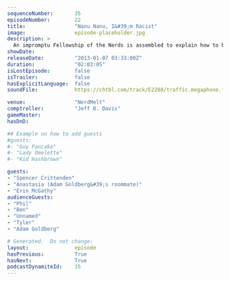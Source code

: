 ```yaml
---
sequenceNumber:       35
episodeNumber:        22
title:                "Nanu Nanu, I&#39;m Racist"
image:                episode-placeholder.jpg
description: >
  An impromptu Fellowship of the Nerds is assembled to explain how to break The Hobbit into three movies. Jury duty stories! Adam Goldberg's roommate!
showDate:             
releaseDate:          "2013-01-07 03:33:00Z"
duration:             "02:03:05"
isLostEpisode:        false
isTrailer:            false
hasExplicitLanguage:  false
soundFile:            https://chtbl.com/track/E2288/traffic.megaphone.fm/STA6502803547.mp3?updated=1554324167

venue:                "NerdMelt"
comptroller:          "Jeff B. Davis"
gameMaster:           
hasDnD:               

## Example on how to add guests
#guests:
#- "Guy Pancake"
#- "Lady Omelette"
#- "Kid Hashbrown"

guests:
- "Spencer Crittenden"
- "Anastasia (Adam Goldberg&#39;s roommate)"
- "Erin McGathy"
audienceGuests:
- "Phil"
- "Ben"
- "Unnamed"
- "Tyler"
- "Adam Goldberg"

# Generated.  Do not change:
layout:               episode
hasPrevious:          True
hasNext:              True
podcastDynamiteId:    35
---
```

